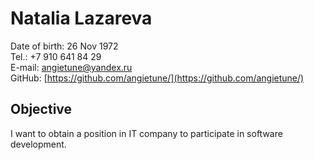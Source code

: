 # Natalia Lazareva
Date of birth: 26 Nov 1972\
Tel.: +7 910 641 84 29\
E-mail: angietune@yandex.ru\
GitHub: [https://github.com/angietune/](https://github.com/angietune/)
## Objective
I want to obtain a position in IT company to participate in software development.
